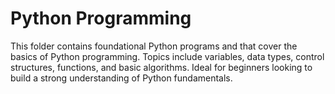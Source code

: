 <h1>Python Programming</h1>
This folder contains foundational Python programs and that cover the basics of Python programming. Topics include variables, data types, control structures, functions, and basic algorithms. Ideal for beginners looking to build a strong understanding of Python fundamentals.
